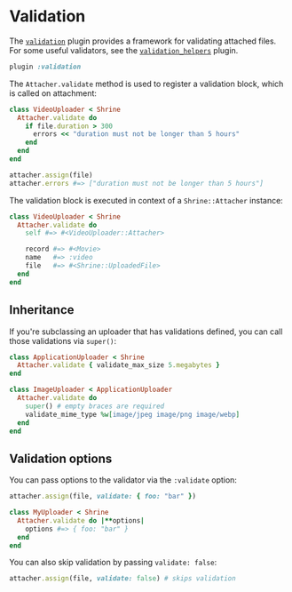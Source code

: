 # Validation

The [`validation`][validation] plugin provides a framework for validating
attached files. For some useful validators, see the
[`validation_helpers`][validation_helpers] plugin.

```rb
plugin :validation
```

The `Attacher.validate` method is used to register a validation block, which
is called on attachment:

```rb
class VideoUploader < Shrine
  Attacher.validate do
    if file.duration > 300
      errors << "duration must not be longer than 5 hours"
    end
  end
end
```
```rb
attacher.assign(file)
attacher.errors #=> ["duration must not be longer than 5 hours"]
```

The validation block is executed in context of a `Shrine::Attacher` instance:

```rb
class VideoUploader < Shrine
  Attacher.validate do
    self #=> #<VideoUploader::Attacher>

    record #=> #<Movie>
    name   #=> :video
    file   #=> #<Shrine::UploadedFile>
  end
end
```

## Inheritance

If you're subclassing an uploader that has validations defined, you can call
those validations via `super()`:

```rb
class ApplicationUploader < Shrine
  Attacher.validate { validate_max_size 5.megabytes }
end
```
```rb
class ImageUploader < ApplicationUploader
  Attacher.validate do
    super() # empty braces are required
    validate_mime_type %w[image/jpeg image/png image/webp]
  end
end
```

## Validation options

You can pass options to the validator via the `:validate` option:

```rb
attacher.assign(file, validate: { foo: "bar" })
```
```rb
class MyUploader < Shrine
  Attacher.validate do |**options|
    options #=> { foo: "bar" }
  end
end
```

You can also skip validation by passing `validate: false`:

```rb
attacher.assign(file, validate: false) # skips validation
```

[validation]: /lib/shrine/plugins/validation.rb
[validation_helpers]: /doc/plugins/validation_helpers.md#readme
